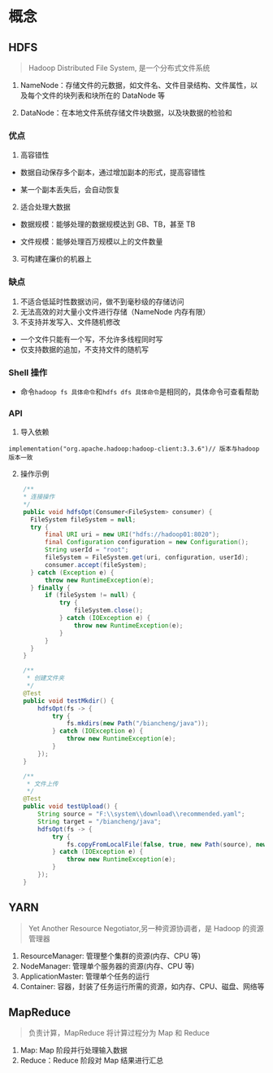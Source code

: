 # 概念

## HDFS

> Hadoop Distributed File System, 是一个分布式文件系统

1. NameNode：存储文件的元数据，如文件名、文件目录结构、文件属性，以及每个文件的块列表和块所在的 DataNode 等

2. DataNode：在本地文件系统存储文件块数据，以及块数据的检验和

### 优点

1. 高容错性

- 数据自动保存多个副本，通过增加副本的形式，提高容错性

- 某一个副本丢失后，会自动恢复

2. 适合处理大数据

- 数据规模：能够处理的数据规模达到 GB、TB，甚至 TB

- 文件规模：能够处理百万规模以上的文件数量

3. 可构建在廉价的机器上

### 缺点

1. 不适合低延时性数据访问，做不到毫秒级的存储访问
2. 无法高效的对大量小文件进行存储（NameNode 内存有限）
3. 不支持并发写入、文件随机修改

- 一个文件只能有一个写，不允许多线程同时写
- 仅支持数据的追加，不支持文件的随机写

### Shell 操作

- 命令`hadoop fs 具体命令`和`hdfs dfs 具体命令`是相同的，具体命令可查看帮助

### API

1. 导入依赖

```
implementation("org.apache.hadoop:hadoop-client:3.3.6")// 版本与hadoop版本一致
```

2. 操作示例

```java
    /**
    * 连接操作
    */
    public void hdfsOpt(Consumer<FileSystem> consumer) {
      FileSystem fileSystem = null;
      try {
          final URI uri = new URI("hdfs://hadoop01:8020");
          final Configuration configuration = new Configuration();
          String userId = "root";
          fileSystem = FileSystem.get(uri, configuration, userId);
          consumer.accept(fileSystem);
      } catch (Exception e) {
          throw new RuntimeException(e);
      } finally {
          if (fileSystem != null) {
              try {
                  fileSystem.close();
              } catch (IOException e) {
                  throw new RuntimeException(e);
              }
          }
      }
    }

    /**
     * 创建文件夹
     */
    @Test
    public void testMkdir() {
        hdfsOpt(fs -> {
            try {
                fs.mkdirs(new Path("/biancheng/java"));
            } catch (IOException e) {
                throw new RuntimeException(e);
            }
        });
    }

    /**
     * 文件上传
     */
    @Test
    public void testUpload() {
        String source = "F:\\system\\download\\recommended.yaml";
        String target = "/biancheng/java";
        hdfsOpt(fs -> {
            try {
                fs.copyFromLocalFile(false, true, new Path(source), new Path(target));
            } catch (IOException e) {
                throw new RuntimeException(e);
            }
        });
    }
```

## YARN

> Yet Another Resource Negotiator,另一种资源协调者，是 Hadoop 的资源管理器

1. ResourceManager: 管理整个集群的资源(内存、CPU 等)
2. NodeManager: 管理单个服务器的资源(内存、CPU 等)
3. ApplicationMaster: 管理单个任务的运行
4. Container: 容器，封装了任务运行所需的资源，如内存、CPU、磁盘、网络等

## MapReduce

> 负责计算，MapReduce 将计算过程分为 Map 和 Reduce

1. Map: Map 阶段并行处理输入数据
2. Reduce：Reduce 阶段对 Map 结果进行汇总
